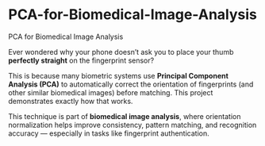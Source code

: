# PCA-for-Biomedical-Image-Analysis
PCA for Biomedical Image Analysis

Ever wondered why your phone doesn’t ask you to place your thumb **perfectly straight** on the fingerprint sensor?

This is because many biometric systems use **Principal Component Analysis (PCA)** to automatically correct the orientation of fingerprints (and other similar biomedical images) before matching. This project demonstrates exactly how that works.

This technique is part of **biomedical image analysis**, where orientation normalization helps improve consistency, pattern matching, and recognition accuracy — especially in tasks like fingerprint authentication.
